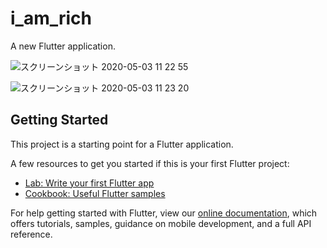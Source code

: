 # i_am_rich

A new Flutter application.

![スクリーンショット 2020-05-03 11 22 55](https://user-images.githubusercontent.com/53788311/80897324-4264b980-8d32-11ea-9361-0c920339cae6.png)

![スクリーンショット 2020-05-03 11 23 20](https://user-images.githubusercontent.com/53788311/80897333-527c9900-8d32-11ea-9d70-27af52d7ba56.png)

## Getting Started

This project is a starting point for a Flutter application.

A few resources to get you started if this is your first Flutter project:

- [Lab: Write your first Flutter app](https://flutter.dev/docs/get-started/codelab)
- [Cookbook: Useful Flutter samples](https://flutter.dev/docs/cookbook)

For help getting started with Flutter, view our
[online documentation](https://flutter.dev/docs), which offers tutorials,
samples, guidance on mobile development, and a full API reference.
